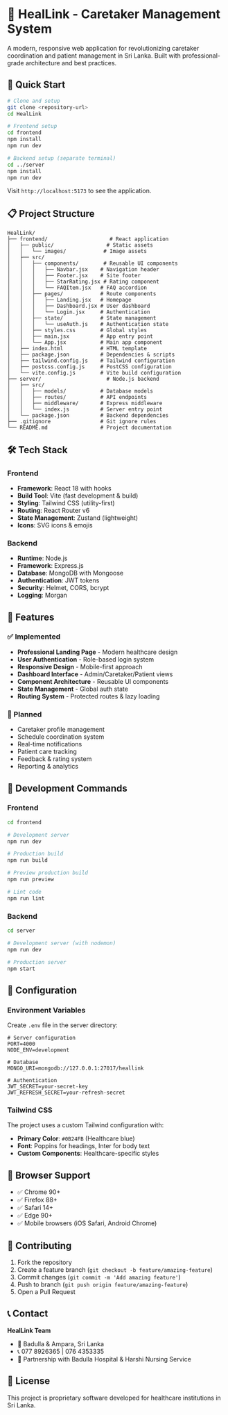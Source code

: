 # 🏥 HealLink - Caretaker Management System

A modern, responsive web application for revolutionizing caretaker coordination and patient management in Sri Lanka. Built with professional-grade architecture and best practices.

## 🚀 Quick Start

```bash
# Clone and setup
git clone <repository-url>
cd HealLink

# Frontend setup
cd frontend
npm install
npm run dev

# Backend setup (separate terminal)
cd ../server
npm install
npm run dev
```

Visit `http://localhost:5173` to see the application.

## 📋 Project Structure

```
HealLink/
├── frontend/                    # React application
│   ├── public/                 # Static assets
│   │   └── images/            # Image assets
│   ├── src/
│   │   ├── components/        # Reusable UI components
│   │   │   ├── Navbar.jsx    # Navigation header
│   │   │   ├── Footer.jsx    # Site footer
│   │   │   ├── StarRating.jsx # Rating component
│   │   │   └── FAQItem.jsx   # FAQ accordion
│   │   ├── pages/            # Route components
│   │   │   ├── Landing.jsx   # Homepage
│   │   │   ├── Dashboard.jsx # User dashboard
│   │   │   └── Login.jsx     # Authentication
│   │   ├── state/            # State management
│   │   │   └── useAuth.js    # Authentication state
│   │   ├── styles.css        # Global styles
│   │   ├── main.jsx          # App entry point
│   │   └── App.jsx           # Main app component
│   ├── index.html            # HTML template
│   ├── package.json          # Dependencies & scripts
│   ├── tailwind.config.js    # Tailwind configuration
│   ├── postcss.config.js     # PostCSS configuration  
│   └── vite.config.js        # Vite build configuration
├── server/                     # Node.js backend
│   ├── src/
│   │   ├── models/           # Database models
│   │   ├── routes/           # API endpoints
│   │   ├── middleware/       # Express middleware
│   │   └── index.js          # Server entry point
│   └── package.json          # Backend dependencies
├── .gitignore                # Git ignore rules
└── README.md                 # Project documentation
```

## 🛠️ Tech Stack

### Frontend
- **Framework**: React 18 with hooks
- **Build Tool**: Vite (fast development & build)
- **Styling**: Tailwind CSS (utility-first)
- **Routing**: React Router v6
- **State Management**: Zustand (lightweight)
- **Icons**: SVG icons & emojis

### Backend  
- **Runtime**: Node.js
- **Framework**: Express.js
- **Database**: MongoDB with Mongoose
- **Authentication**: JWT tokens
- **Security**: Helmet, CORS, bcrypt
- **Logging**: Morgan

## 🎯 Features

### ✅ Implemented
- **Professional Landing Page** - Modern healthcare design
- **User Authentication** - Role-based login system
- **Responsive Design** - Mobile-first approach
- **Dashboard Interface** - Admin/Caretaker/Patient views
- **Component Architecture** - Reusable UI components
- **State Management** - Global auth state
- **Routing System** - Protected routes & lazy loading

### 🚧 Planned
- Caretaker profile management
- Schedule coordination system
- Real-time notifications
- Patient care tracking
- Feedback & rating system
- Reporting & analytics

## 🚀 Development Commands

### Frontend
```bash
cd frontend

# Development server
npm run dev

# Production build
npm run build

# Preview production build
npm run preview

# Lint code
npm run lint
```

### Backend
```bash
cd server

# Development server (with nodemon)
npm run dev

# Production server
npm start
```

## 🔧 Configuration

### Environment Variables
Create `.env` file in the server directory:

```env
# Server configuration
PORT=4000
NODE_ENV=development

# Database
MONGO_URI=mongodb://127.0.0.1:27017/heallink

# Authentication
JWT_SECRET=your-secret-key
JWT_REFRESH_SECRET=your-refresh-secret
```

### Tailwind CSS
The project uses a custom Tailwind configuration with:
- **Primary Color**: `#0B24FB` (Healthcare blue)
- **Font**: Poppins for headings, Inter for body text
- **Custom Components**: Healthcare-specific styles

## 📱 Browser Support

- ✅ Chrome 90+
- ✅ Firefox 88+  
- ✅ Safari 14+
- ✅ Edge 90+
- ✅ Mobile browsers (iOS Safari, Android Chrome)

## 🤝 Contributing

1. Fork the repository
2. Create a feature branch (`git checkout -b feature/amazing-feature`)
3. Commit changes (`git commit -m 'Add amazing feature'`)
4. Push to branch (`git push origin feature/amazing-feature`)
5. Open a Pull Request

## 📞 Contact

**HealLink Team**
- 📍 Badulla & Ampara, Sri Lanka
- 📞 077 8926365 | 076 4353335
- 🏥 Partnership with Badulla Hospital & Harshi Nursing Service

## 📄 License

This project is proprietary software developed for healthcare institutions in Sri Lanka.
